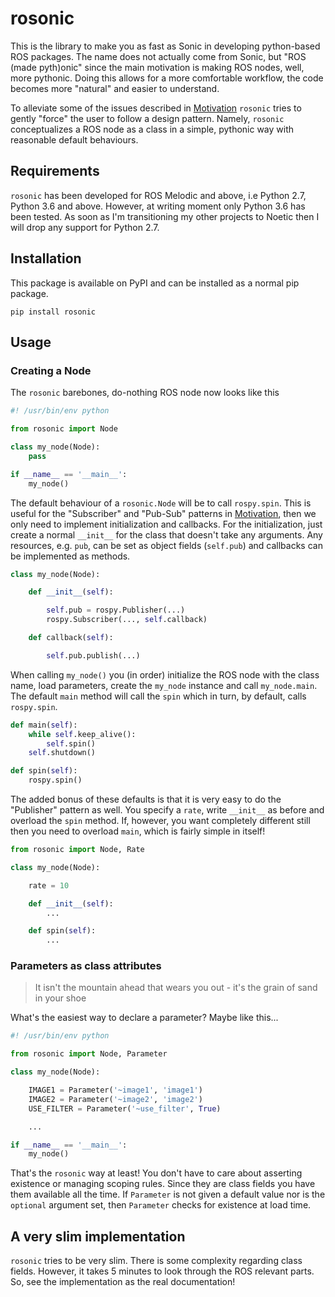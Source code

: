 # rosonic

This is the library to make you as fast as Sonic in developing python-based ROS
packages. The name does not actually come from Sonic, but "ROS (made pyth)onic"
since the main motivation is making ROS nodes, well, more pythonic. Doing this
allows for a more comfortable workflow, the code becomes more "natural" and
easier to understand.

To alleviate some of the issues described in [Motivation](docs/motivation.md)
`rosonic` tries to gently "force" the user to follow a design pattern. Namely, 
`rosonic` conceptualizes a ROS node as a class in a simple, pythonic way with 
reasonable default behaviours. 


## Requirements

`rosonic` has been developed for ROS Melodic and above, i.e Python 2.7, 
Python 3.6 and above. However, at writing moment only Python 3.6 has been
tested. As soon as I'm transitioning my other projects to Noetic then I will
drop any support for Python 2.7.


## Installation

This package is available on PyPI and can be installed as a normal pip package.

```
pip install rosonic
```


## Usage

### Creating a Node

The `rosonic` barebones, do-nothing ROS node now looks like this

```python
#! /usr/bin/env python

from rosonic import Node

class my_node(Node):
    pass

if __name__ == '__main__':
    my_node()
```

The default behaviour of a `rosonic.Node` will be to call `rospy.spin`. This is
useful for the "Subscriber" and "Pub-Sub" patterns in 
[Motivation](docs/motivation.md), then we only need to implement initialization
and callbacks. For the initialization, just create a normal `__init__` for the
class that doesn't take any arguments. Any resources, e.g. `pub`, can be set as
object fields (`self.pub`) and callbacks can be implemented as methods.

```python
class my_node(Node):

    def __init__(self):

        self.pub = rospy.Publisher(...)
        rospy.Subscriber(..., self.callback)

    def callback(self):

        self.pub.publish(...)
```

When calling `my_node()` you (in order) initialize the ROS node with
the class name, load parameters, create the `my_node` instance and call
`my_node.main`. The default `main` method will call the `spin` which in turn,
by default, calls `rospy.spin`.

```python
def main(self):
    while self.keep_alive():
        self.spin()
    self.shutdown()

def spin(self):
    rospy.spin()
```

The added bonus of these defaults is that it is very easy to do the "Publisher"
pattern as well. You specify a `rate`, write `__init__` as before and overload
the `spin` method. If, however, you want completely different still then you
need to overload `main`, which is fairly simple in itself!

```python
from rosonic import Node, Rate

class my_node(Node):

    rate = 10

    def __init__(self):
        ...

    def spin(self):
        ...
```

### Parameters as class attributes

> It isn't the mountain ahead that wears you out - it's the grain of sand in 
> your shoe

What's the easiest way to declare a parameter? Maybe like this...

```python
#! /usr/bin/env python

from rosonic import Node, Parameter

class my_node(Node):

    IMAGE1 = Parameter('~image1', 'image1')
    IMAGE2 = Parameter('~image2', 'image2')
    USE_FILTER = Parameter('~use_filter', True)

    ...

if __name__ == '__main__':
    my_node()
```

That's the `rosonic` way at least! You don't have to care about asserting 
existence or managing scoping rules. Since they are class fields you have them
available all the time. If `Parameter` is not given a default value nor is the
`optional` argument set, then `Parameter` checks for existence at load time.


## A very slim implementation

`rosonic` tries to be very slim. There is some complexity regarding class 
fields. However, it takes 5 minutes to look through the ROS relevant parts. So,
see the implementation as the real documentation!
